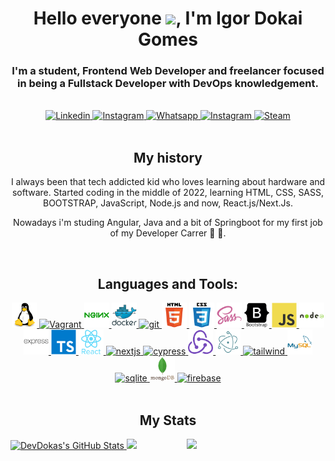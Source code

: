 
<!-- Header -->
<h1 align="center">Hello everyone <img src="https://github.com/TheDudeThatCode/TheDudeThatCode/blob/master/Assets/Hi.gif" width="29px">, I'm Igor Dokai Gomes</h1>
<div align="center" >
  <!-- Trocar imagem -->
  <!-- <img width="30%" src="https://igordokai.com.br/assets/aboutme-cb3e969f.jpg" /> -->
</div>
<h3 align="center">
I'm a student, Frontend Web Developer and freelancer focused in being a Fullstack Developer with DevOps knowledgement.
</h3> 
<br>
<div align="center">
  <a href="https://www.linkedin.com/in/igor-nogueira-gomes-de-sousa-56a37125b/" target="_blank">
    <img src="https://img.shields.io/badge/LinkedIn-0077B5?style=for-the-badge&logo=linkedin&logoColor=white" alt="Linkedin"/>
  </a>
  <a href="https://www.instagram.com/igordokai/" target="_blank">
    <img src="https://img.shields.io/badge/Instagram-ec0d56?style=for-the-badge&logo=instagram&logoColor=white" alt="Instagram"/>
  </a>
  <a href="https://wa.me/5537999889788?text=Sejam%20bem-vindos!%20Me%20chame%20para%20um%20or%C3%A7amento%20ou%20consultoria." target="_blank">
    <img src="https://img.shields.io/badge/WhatsApp-25D366?style=for-the-badge&logo=whatsapp&logoColor=white" alt="Whatsapp"/>
  </a>
  <a href="https://www.igordokai.com.br" target="_blank">
    <img src="https://img.shields.io/badge/website-3e9c1c?style=for-the-badge&logo=About.me&logoColor=white" alt="Instagram"/>
  </a>
  <a href="https://steamcommunity.com/profiles/76561198040224879/" target="_blank">
    <img src="https://img.shields.io/badge/Steam-000000?style=for-the-badge&logo=steam&logoColor=white" alt="Steam"/>
  </a>
</div>
<br>
<!-- My History -->
<h2 align="center">My history</h2>
<p align="center">
I always been that tech addicted kid who loves learning about hardware and software. Started coding in the middle of 2022, learning HTML, CSS, SASS, BOOTSTRAP, JavaScript, Node.js and now, React.js/Next.Js.  
</p>
<p align="center">
Nowadays i'm studing Angular, Java and a bit of Springboot for my first job of my Developer Carrer 🤩 🥳.
</p>  
<br>
<!-- Languages and Tools -->
<h2 align="center">Languages and Tools:</h2>
<p align="center">
  <a href="https://www.linux.org/" target="_blank">
    <img
      src="https://raw.githubusercontent.com/devicons/devicon/master/icons/linux/linux-original.svg"
      alt="linux"
      width="40"
      height="40"
    />
  <a href="https://www.vagrantup.com/" target="_blank">
    <img
      src="https://gist.githubusercontent.com/DevDokas/b1eec11569876e584e53f74aa422e443/raw/f956e0668a76c4914a61dab476acf1e9ea9dcb01/vagrant.svg"                 alt="Vagrant"
      width="40"
      height="40"
    />  
  </a>
  </a>
    <a href="https://www.nginx.com" target="_blank">
    <img
      src="https://raw.githubusercontent.com/devicons/devicon/master/icons/nginx/nginx-original.svg"
      alt="nginx"
      width="40"
      height="40"
    />
  </a>
   <a href="https://www.docker.com/" target="_blank">
    <img
      src="https://raw.githubusercontent.com/devicons/devicon/master/icons/docker/docker-original-wordmark.svg"
      alt="docker"
      width="40"
      height="40"
    />
  </a>
  <a href="https://git-scm.com/" target="_blank">
    <img
      src="https://www.vectorlogo.zone/logos/git-scm/git-scm-icon.svg"
      alt="git"
      width="40"
      height="40"
    />
  </a>
   <a href="https://www.w3.org/html/" target="_blank">
    <img
      src="https://raw.githubusercontent.com/devicons/devicon/master/icons/html5/html5-original-wordmark.svg"
      alt="html5"
      width="40"
      height="40"
    />
  </a>
  <a href="https://www.w3schools.com/css/" target="_blank"
    ><img
      src="https://raw.githubusercontent.com/devicons/devicon/master/icons/css3/css3-original-wordmark.svg"
      alt="css3"
      width="40"
      height="40"
    />
  </a>
    <a href="https://sass-lang.com" target="_blank">
    <img
      src="https://raw.githubusercontent.com/devicons/devicon/master/icons/sass/sass-original.svg"
      alt="sass"
      width="40"
      height="40"
    />
  </a>
  <a href="https://www.gnu.org/software/bash/" target="_blank">
    <img
      src="https://raw.githubusercontent.com/devicons/devicon/master/icons/bootstrap/bootstrap-plain-wordmark.svg"
      alt="bootstrap"
      width="40"
      height="40" />
 </a>
   <a
    href="https://developer.mozilla.org/en-US/docs/Web/JavaScript"
    target="_blank"
  >
    <img
      src="https://raw.githubusercontent.com/devicons/devicon/master/icons/javascript/javascript-original.svg"
      alt="javascript"
      width="40"
      height="40"
    />
  </a>
    <a href="https://nodejs.org" target="_blank">
    <img
      src="https://raw.githubusercontent.com/devicons/devicon/master/icons/nodejs/nodejs-original-wordmark.svg"
      alt="nodejs"
      width="40"
      height="40"
    />
  </a>
    <a href="https://expressjs.com" target="_blank">
    <img
      src="https://raw.githubusercontent.com/devicons/devicon/master/icons/express/express-original-wordmark.svg"
      alt="express"
      width="40"
      height="40"
    />
  </a>
    <a href="https://www.typescriptlang.org/" target="_blank">
    <img
      src="https://raw.githubusercontent.com/devicons/devicon/master/icons/typescript/typescript-original.svg"
      alt="typescript"
      width="40"
      height="40"
    />
  </a>
    <a href="https://reactjs.org/" target="_blank">
    <img
      src="https://raw.githubusercontent.com/devicons/devicon/master/icons/react/react-original-wordmark.svg"
      alt="react"
      width="40"
      height="40"
    />
  </a>
    <a href="https://nextjs.org/" target="_blank">
    <img
      src="https://decodenatura.com/static/fb8aa1bb70c9925ce1ae22dc2711b343/nextjs-logo.png"
      alt="nextjs"
      width="40"
      height="40"
    />
  </a>
    <a href="https://www.cypress.io" target="_blank">
    <img
      src="https://raw.githubusercontent.com/gist/DevDokas/c854deee94c42e520481ea25eb029df9/raw/cb8bac786226aee5e394c368c8d052cb8aac6d1c/cypress.svg"
      alt="cypress"
      width="40"
      height="40"
    />
  </a>
    <a href="https://redux.js.org" target="_blank">
    <img
      src="https://raw.githubusercontent.com/devicons/devicon/master/icons/redux/redux-original.svg"
      alt="redux"
      width="40"
      height="40"
    />
  </a>
  <a href="https://www.electronjs.org" target="_blank">
    <img
      src="https://raw.githubusercontent.com/devicons/devicon/master/icons/electron/electron-original.svg"
      alt="electron"
      width="40"
      height="40"
    />
  </a>
    <a href="https://tailwindcss.com/" target="_blank">
    <img
      src="https://www.vectorlogo.zone/logos/tailwindcss/tailwindcss-icon.svg"
      alt="tailwind"
      width="40"
      height="40"
    />
  </a>
    <a href="https://www.mysql.com/" target="_blank">
    <img
      src="https://raw.githubusercontent.com/devicons/devicon/master/icons/mysql/mysql-original-wordmark.svg"
      alt="mysql"
      width="40"
      height="40"
    />
  </a>
      <a href="https://www.sqlite.org/" target="_blank">
    <img
      src="https://www.vectorlogo.zone/logos/sqlite/sqlite-icon.svg"
      alt="sqlite"
      width="40"
      height="40"
    />
  </a>
    <a href="https://www.mongodb.com/" target="_blank">
    <img
      src="https://raw.githubusercontent.com/devicons/devicon/master/icons/mongodb/mongodb-original-wordmark.svg"
      alt="mongodb"
      width="40"
      height="40"
    />
  </a>
  <a href="https://firebase.google.com/" target="_blank">
    <img
      src="https://www.vectorlogo.zone/logos/firebase/firebase-icon.svg"
      alt="firebase"
      width="40"
      height="40"
    />
  </a>
  <br><br>
</p>
<!-- Stats -->
<h2 align="center" >My Stats</h2>
<div>
    
  <img align="right" width="44%" src="https://github-readme-stats.vercel.app/api/top-langs/?username=DevDokas&theme=radical"/>
  <a href="https://awesome-github-stats.azurewebsites.net/index.html??cardType=level&theme=radical&preferLogin=false">    <img width="51%" alt="DevDokas's GitHub Stats" src="https://awesome-github-stats.azurewebsites.net/user-stats/DevDokas?cardType=level&theme=radical&preferLogin=false" />  </a>
  <!-- <img width="51%" src="https://github-readme-stats.vercel.app/api?username=devdokas&show_icons=true&theme=radical"/> -->
  <img width="51%" src="http://github-readme-streak-stats.herokuapp.com/?user=DevDokas&theme=radical&date_format=M%20j%5B%2C%20Y%5D&ring=ff3068&fire=ff3068&sideNums=ff3068" />

</div>

<!-- ![snake gif](https://github.com/DevDokas/DevDokas/blob/output/github-contribution-grid-snake.svg) -->
